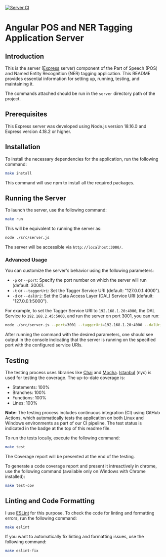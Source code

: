 
[![Server CI](https://github.com/mhornstein/DK-NLP/actions/workflows/server-CI.yml/badge.svg)](https://github.com/mhornstein/DK-NLP/actions/workflows/server-CI.yml)

# Angular POS and NER Tagging Application Server

## Introduction

This is the server ([Express](https://expressjs.com/) server) component of the Part of Speech (POS) and Named Entity Recognition (NER) tagging application. This README provides essential information for setting up, running, testing, and maintaining it.

The commands attached should be run in the `server` directory path of the project.

## Prerequisites

This Express server was developed using Node.js version 18.16.0 and Express version 4.18.2 or higher.

## Installation

To install the necessary dependencies for the application, run the following command:

```bash
make install
```

This command will use npm to install all the required packages.

## Running the Server

To launch the server, use the following command:

```bash
make run
```

This will be equivalent to running the server as:

```bash
node ./src/server.js
```

The server will be accessible via `http://localhost:3000/`.
				 

### Advanced Usage

You can customize the server's behavior using the following parameters:

- `-p` or `--port`: Specify the port number on which the server will run (default: 3000).
- `-t` or `--taggerUri`: Set the Tagger Service URI (default: "127.0.0.1:4000").
- `-d` or `--dalUri`: Set the Data Access Layer (DAL) Service URI (default: "127.0.0.1:5000").

For example, to set the Tagger Service URI to `192.168.1.20:4000`, the DAL Service to `192.168.2.45:5000`, and run the server on port 3001, you can run:

```bash
node ./src/server.js --port=3001 --taggerUri=192.168.1.20:4000 --dalUri=192.168.2.45:5000
```

After running the command with the desired parameters, one should see output in the console indicating that the server is running on the specified port with the configured service URIs.

## Testing

The testing process uses libraries like [Chai](https://www.chaijs.com/) and [Mocha](https://mochajs.org/). [Istanbul](https://www.npmjs.com/package/istanbul) (nyc) is used for testing the coverage.
The up-to-date coverage is:

- Statements: 100%
- Branches: 100%
- Functions: 100%
- Lines: 100%

**Note:** The testing process includes continuous integration (CI) using GitHub Actions, which automatically tests the application on both Linux and Windows environments as part of our CI pipeline. The test status is indicated in the badge at the top of this readme file.

To run the tests locally, execute the following command:

```bash
make test
```

The Coverage report will be presented at the end of the testing.

To generate a code coverage report and present it intreactively in chrome, use the following command (available only on Windows with Chrome installed):

```bash
make test-cov
```


## Linting and Code Formatting

I use [ESLint](https://eslint.org/) for this purpose. To check the code for linting and formatting errors, run the following command:

```bash
make eslint
```

If you want to automatically fix linting and formatting issues, use the following command:

```bash
make eslint-fix
```
